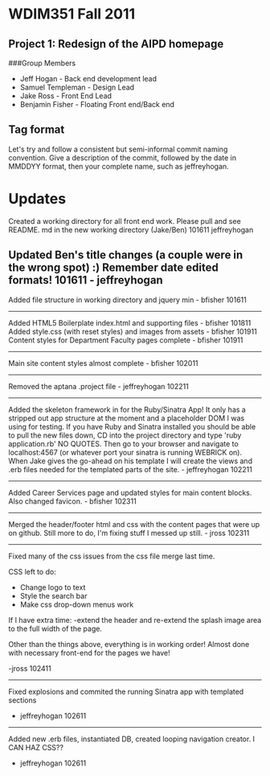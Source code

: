 # WDIM351 Fall 2011
## Project 1: Redesign of the AIPD homepage
###Group Members
+ Jeff Hogan - Back end development lead
+ Samuel Templeman - Design Lead
+ Jake Ross - Front End Lead
+ Benjamin Fisher - Floating Front end/Back end


## Tag format
Let's try and follow a consistent but semi-informal commit naming convention.
Give a description of the commit, followed by the date in MMDDYY format, then
your complete name, such as jeffreyhogan.

# Updates


Created a working directory for all front end work. Please pull and see README.
md in the new working directory (Jake/Ben) 101611 jeffreyhogan

Updated Ben's title changes (a couple were in the wrong spot) :) 
Remember date edited formats! 101611 - jeffreyhogan
---
Added file structure in working directory and jquery min - bfisher 101611

---
Added HTML5 Boilerplate index.html and supporting files - bfisher 101811<br />
Added style.css (with reset styles) and images from assets - bfisher 101911<br />
Content styles for Department Faculty pages complete - bfisher 101911<br />

---
Main site content styles almost complete - bfisher 102011


---
Removed the aptana .project file - jeffreyhogan 102211

---
Added the skeleton framework in for the Ruby/Sinatra App! It only has
a stripped out app structure at the moment and a placeholder DOM I was using
for testing. If you have Ruby and Sinatra installed you should be able to pull
   the new files down, CD into the project directory and type 'ruby
   application.rb' NO QUOTES. Then go to your browser and navigate to
   localhost:4567 (or whatever port your sinatra is running WEBRICK on). When Jake gives the go-ahead on his template I will create the views and .erb files needed for the templated parts of the site.  - jeffreyhogan 102211

---

Added Career Services page and updated styles for main content blocks. Also changed favicon. - bfisher 102311

---

Merged the header/footer html and css with the content pages that were up on github. Still more to do, I'm fixing stuff I messed up still. - jross 102311

___

Fixed many of the css issues from the css file merge last time. 

CSS left to do:
- Change logo to text
- Style the search bar
- Make css drop-down menus work

If I have extra time:
-extend the header and re-extend the splash image area to the full width of the page.

Other than the things above, everything is in working order! Almost done with necessary front-end for the pages we have!

-jross 102411

---

Fixed explosions and commited the running Sinatra app with templated sections
- jeffreyhogan 102611

---

Added new .erb files, instantiated DB, created looping navigation creator.
I CAN HAZ CSS??
- jeffreyhogan 102611
